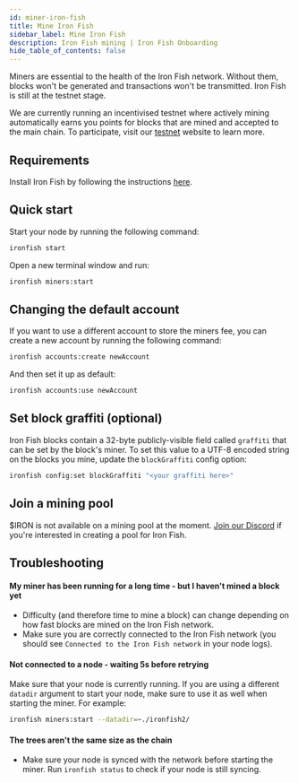 ```yaml
---
id: miner-iron-fish
title: Mine Iron Fish
sidebar_label: Mine Iron Fish
description: Iron Fish mining | Iron Fish Onboarding
hide_table_of_contents: false
---
```


Miners are essential to the health of the Iron Fish network. Without them, blocks won't be generated and transactions won't be transmitted. Iron Fish is still at the testnet stage.

We are currently running an incentivised testnet where actively mining automatically earns you points for blocks that are mined and accepted to the main chain. To participate, visit our [testnet](https://testnet.ironfish.network/) website to learn more.

## Requirements
Install Iron Fish by following the instructions [here](onboarding/installation.md).

## Quick start
Start your node by running the following command:
```sh
ironfish start
```

Open a new terminal window and run:
```sh
ironfish miners:start
```

## Changing the default account
If you want to use a different account to store the miners fee, you can create a new account by running the following command:
```sh
ironfish accounts:create newAccount
```

And then set it up as default:
```sh
ironfish accounts:use newAccount
```

## Set block graffiti (optional)

Iron Fish blocks contain a 32-byte publicly-visible field called `graffiti` that can be set by the block's miner. To set this value to a UTF-8 encoded string on the blocks you mine, update the `blockGraffiti` config option:

```sh
ironfish config:set blockGraffiti "<your graffiti here>"
```

## Join a mining pool
$IRON is not available on a mining pool at the moment. [Join our Discord](https://discord.gg/EkQkEcm8DH) if you're interested in creating a pool for Iron Fish.

## Troubleshooting

#### My miner has been running for a long time - but I haven't mined a block yet
- Difficulty (and therefore time to mine a block) can change depending on how fast blocks are mined on the Iron Fish network.
- Make sure you are correctly connected to the Iron Fish network (you should see `Connected to the Iron Fish network` in your node logs).

#### Not connected to a node - waiting 5s before retrying
Make sure that your node is currently running. If you are using a different `datadir` argument to start your node, make sure to use it as well when starting the miner. For example:

```sh
ironfish miners:start --datadir=~./ironfish2/
```

#### The trees aren't the same size as the chain
- Make sure your node is synced with the network before starting the miner. Run `ironfish status` to check if your node is still syncing.

